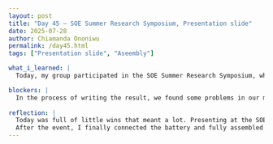 ```yaml
---
layout: post
title: "Day 45 – SOE Summer Research Symposium, Presentation slide"
date: 2025-07-28
author: Chiamanda Ononiwu
permalink: /day45.html
tags: ["Presentation slide", "Aseembly"]

what_i_learned: |
  Today, my group participated in the SOE Summer Research Symposium, where we presented the progress we've made on our research so far. It was a very enlightening experience—I got to learn about several other fascinating research projects. Afterwards, I attached the battery and fully assembled the IoT device. I then began working on my presentation slides.

blockers: |
  In the process of writing the result, we found some problems in our models.
  
reflection: |
  Today was full of little wins that meant a lot. Presenting at the SOE Summer Research Symposium pushed me out of my comfort zone, but it also reminded me why I love being part of a research community. Seeing the creativity behind other students’ projects was incredibly inspiring—it made me excited about what's possible when curiosity meets hard work.
  After the event, I finally connected the battery and fully assembled our IoT device. It might seem like a small step, but holding the completed prototype in my hands felt like a milestone. I also started putting together my slides for the final presentation. Bit by bit, it’s all coming together—and I’m learning that progress doesn’t always look flashy, but it always counts..
---
```


